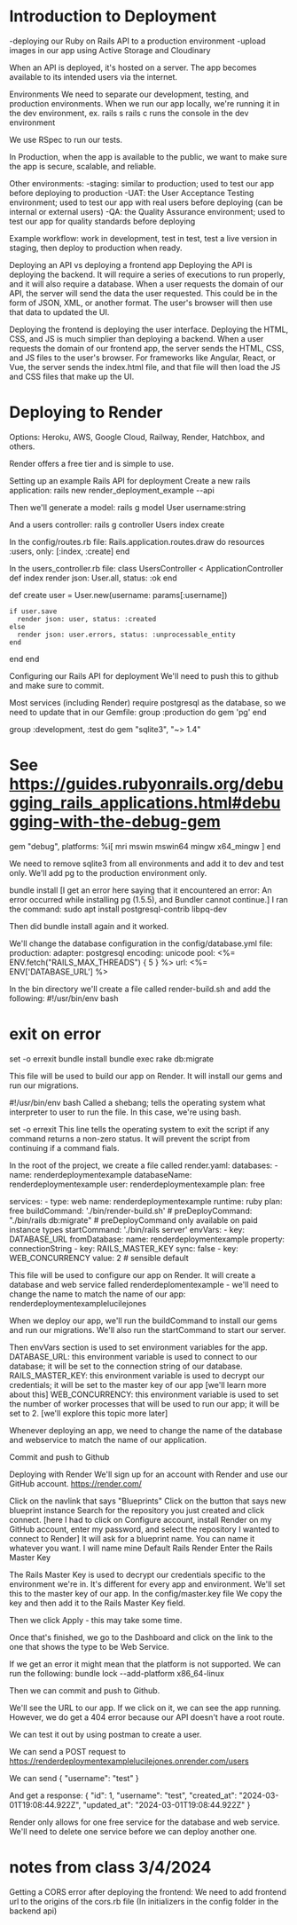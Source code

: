# Introduction to Deployment
-deploying our Ruby on Rails API to a production environment
-upload images in our app using Active Storage and Cloudinary

When an API is deployed, it's hosted on a server. The app becomes available to its intended users via the internet.


Environments
We need to separate our development, testing, and production environments.
When we run our app locally, we're running it in the dev environment, ex. rails s
rails c runs the console in the dev environment

We use RSpec to run our tests.

In Production, when the app is available to the public, we want to make sure the app is secure, scalable, and reliable.

Other environments:
-staging: similar to production; used to test our app before deploying to production
-UAT: the User Acceptance Testing environment; used to test our app with real users before deploying (can be internal or external users)
-QA: the Quality Assurance environment; used to test our app for quality standards before deploying

Example workflow: work in development, test in test, test a live version in staging, then deploy to production when ready.


Deploying an API vs deploying a frontend app
Deploying the API is deploying the backend. It will require a series of executions to run properly, and it will also require a database.
When a user requests the domain of our API, the server will send the data the user requested. This could be in the form of JSON, XML, or another format. The user's browser will then use that data to updated the UI.

Deploying the frontend is deploying the user interface. Deploying the HTML, CSS, and JS is much simplier than deploying a backend.
When a user requests the domain of our frontend app, the server sends the HTML, CSS, and JS files to the user's browser. For frameworks like Angular, React, or Vue, the server sends the index.html file, and that file will then load the JS and CSS files that make up the UI.


# Deploying to Render
Options: Heroku, AWS, Google Cloud, Railway, Render, Hatchbox, and others.

Render offers a free tier and is simple to use.


Setting up an example Rails API for deployment
Create a new rails application:
rails new render_deployment_example --api

Then we'll generate a model:
rails g model User username:string

And a users controller:
rails g controller Users index create

In the config/routes.rb file:
Rails.application.routes.draw do
  resources :users, only: [:index, :create]
end

In the users_controller.rb file:
class UsersController < ApplicationController
  def index
    render json: User.all, status: :ok
  end

  def create
    user = User.new(username: params[:username])

    if user.save
      render json: user, status: :created
    else
      render json: user.errors, status: :unprocessable_entity
    end
  end
end


Configuring our Rails API for deployment
We'll need to push this to github and make sure to commit.

Most services (including Render) require postgresql as the database, so we need to update that in our Gemfile:
group :production do
  gem 'pg'
end

group :development, :test do
  gem "sqlite3", "~> 1.4"
  # See https://guides.rubyonrails.org/debugging_rails_applications.html#debugging-with-the-debug-gem
  gem "debug", platforms: %i[ mri mswin mswin64 mingw x64_mingw ]
end

We need to remove sqlite3 from all environments and add it to dev and test only.
We'll add pg to the production environment only.

bundle install
[I get an error here saying that it encountered an error:
An error occurred while installing pg (1.5.5), and Bundler cannot continue.]
I ran the command:
sudo apt install postgresql-contrib libpq-dev

Then did bundle install again and it worked.


We'll change the database configuration in the config/database.yml file:
production:
    adapter: postgresql
    encoding: unicode
    pool: <%= ENV.fetch("RAILS_MAX_THREADS") { 5 } %>
    url: <%= ENV['DATABASE_URL'] %>

In the bin directory we'll create a file called render-build.sh and add the following:
#!/usr/bin/env bash
# exit on error
set -o errexit
bundle install
bundle exec rake db:migrate

This file will be used to build our app on Render. It will install our gems and run our migrations.

#!/usr/bin/env bash
Called a shebang; tells the operating system what interpreter to user to run the file. In this case, we're using bash.

set -o errexit
This line tells the operating system to exit the script if any command returns a non-zero status. It will prevent the script from continuing if a command fials.

In the root of the project, we create a file called render.yaml:
databases:
    - name: renderdeploymentexample
      databaseName: renderdeploymentexample
      user: renderdeploymentexample
      plan: free

services:
    - type: web
      name: renderdeploymentexample
      runtime: ruby
      plan: free
      buildCommand: './bin/render-build.sh'
      # preDeployCommand: "./bin/rails db:migrate" # preDeployCommand only available on paid instance types
      startCommand: './bin/rails server'
      envVars:
          - key: DATABASE_URL
            fromDatabase:
                name: renderdeploymentexample
                property: connectionString
          - key: RAILS_MASTER_KEY
            sync: false
          - key: WEB_CONCURRENCY
            value: 2 # sensible default

This file will be used to configure our app on Render. It will create a database and web service falled renderdeplomentexample - we'll need to change the name to match the name of our app:
renderdeploymentexamplelucilejones

When we deploy our app, we'll run the buildCommand to install our gems and run our migrations. We'll also run the startCommand to start our server.

Then envVars section is used to set environment variables for the app.
DATABASE_URL: this environment variable is used to connect to our database; it will be set to the connection string of our database.
RAILS_MASTER_KEY: this environment variable is used to decrypt our credentials; it will be set to the master key of our app [we'll learn more about this]
WEB_CONCURRENCY: this environment variable is used to set the number of worker processes that will be used to run our app; it will be set to 2. [we'll explore this topic more later]

Whenever deploying an app, we need to change the name of the database and webservice to match the name of our application.

Commit and push to Github


Deploying with Render
We'll sign up for an account with Render and use our GitHub account.
https://render.com/

Click on the navlink that says "Blueprints"
Click on the button that says new blueprint instance
Search for the repository you just created and click connect.
[here I had to click on Configure account, install Render on my GitHub account, enter my password, and select the repository I wanted to connect to Render]
It will ask for a blueprint name. You can name it whatever you want. I will name mine Default Rails Render
Enter the Rails Master Key

The Rails Master Key is used to decrypt our credentials specific to the environment we're in. It's different for every app and environment.
We'll set this to the master key of our app.
In the config/master.key file
We copy the key and then add it to the Rails Master Key field.

Then we click Apply - this may take some time.

Once that's finished, we go to the Dashboard and click on the link to the one that shows the type to be Web Service.


If we get an error it might mean that the platform is not supported. We can run the following:
bundle lock --add-platform x86_64-linux

Then we can commit and push to Github.

We'll see the URL to our app. If we click on it, we can see the app running.
However, we do get a 404 error because our API doesn't have a root route.

We can test it out by using postman to create a user.

We can send a POST request to 
https://renderdeploymentexamplelucilejones.onrender.com/users

We can send
{
	"username": "test"
}

And get a response:
{
    "id": 1,
    "username": "test",
    "created_at": "2024-03-01T19:08:44.922Z",
    "updated_at": "2024-03-01T19:08:44.922Z"
}


Render only allows for one free service for the database and web service. We'll need to delete one service before we can deploy another one. 


# notes from class 3/4/2024

Getting a CORS error after deploying the frontend:
We need to add frontend url to the origins of the cors.rb file
(In initializers in the config folder in the backend api)
